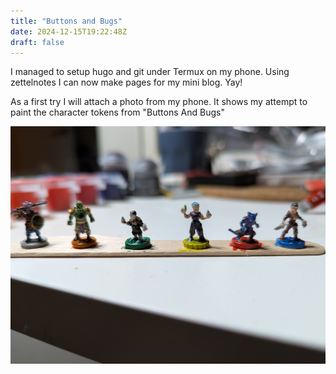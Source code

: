 ```yaml
---
title: "Buttons and Bugs"
date: 2024-12-15T19:22:48Z
draft: false
---
```



I managed to setup hugo and git under Termux on my phone. Using zettelnotes I can now make pages for my mini blog. Yay! 

As a first try I will attach a photo from my phone. It shows my attempt to paint the character tokens from "Buttons And Bugs"

![Buttons And Bugs](./images/ButtonsAndBugs.jpg)

